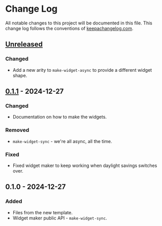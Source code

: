 # Change Log
All notable changes to this project will be documented in this file. This change log follows the conventions of [keepachangelog.com](http://keepachangelog.com/).

## [Unreleased]
### Changed
- Add a new arity to `make-widget-async` to provide a different widget shape.

## [0.1.1] - 2024-12-27
### Changed
- Documentation on how to make the widgets.

### Removed
- `make-widget-sync` - we're all async, all the time.

### Fixed
- Fixed widget maker to keep working when daylight savings switches over.

## 0.1.0 - 2024-12-27
### Added
- Files from the new template.
- Widget maker public API - `make-widget-sync`.

[Unreleased]: https://sourcehost.site/your-name/aoc2024/compare/0.1.1...HEAD
[0.1.1]: https://sourcehost.site/your-name/aoc2024/compare/0.1.0...0.1.1
